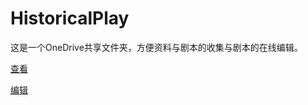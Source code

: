 # HistoricalPlay
这是一个OneDrive共享文件夹，方便资料与剧本的收集与剧本的在线编辑。

[查看](https://jerryliuos-my.sharepoint.com/:f:/g/personal/jerry_jerryliuos_onmicrosoft_com/Eswx5zsPZYJDk7722jzZl2wBioiD51uqPNziudHvJ6uN7w)

[编辑](https://jerryliuos-my.sharepoint.com/:f:/g/personal/jerry_jerryliuos_onmicrosoft_com/Eswx5zsPZYJDk7722jzZl2wBl3fQxsh7A8X2Ck0gB-YYbg)
